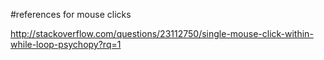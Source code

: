 #references for mouse clicks

http://stackoverflow.com/questions/23112750/single-mouse-click-within-while-loop-psychopy?rq=1